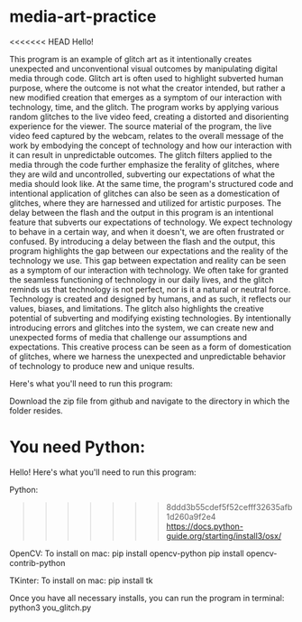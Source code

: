 # media-art-practice
<<<<<<< HEAD
Hello! 

This program is an example of glitch art as it intentionally creates unexpected
and unconventional visual outcomes by manipulating digital media through code.
Glitch art is often used to highlight subverted human purpose, where the outcome
is not what the creator intended, but rather a new modified creation that
emerges as a symptom of our interaction with technology, time, and the glitch.
The program works by applying various random glitches to the live video feed,
creating a distorted and disorienting experience for the viewer. The source
material of the program, the live video feed captured by the webcam, relates to
the overall message of the work by embodying the concept of technology and how
our interaction with it can result in unpredictable outcomes.
The glitch filters applied to the media through the code further emphasize the
ferality of glitches, where they are wild and uncontrolled, subverting our
expectations of what the media should look like. At the same time, the program's
structured code and intentional application of glitches can also be seen as a
domestication of glitches, where they are harnessed and utilized for artistic
purposes.
The delay between the flash and the output in this program is an intentional
feature that subverts our expectations of technology. We expect technology to
behave in a certain way, and when it doesn't, we are often frustrated or
confused. By introducing a delay between the flash and the output, this program
highlights the gap between our expectations and the reality of the technology
we use. This gap between expectation and reality can be seen as a symptom of our
interaction with technology. We often take for granted the seamless functioning
of technology in our daily lives, and the glitch reminds us that technology is
not perfect, nor is it a natural or neutral force. Technology is created and
designed by humans, and as such, it reflects our values, biases, and
limitations. The glitch also highlights the creative potential of subverting and
modifying existing technologies. By intentionally introducing errors and
glitches into the system, we can create new and unexpected forms of media that
challenge our assumptions and expectations. This creative process can be seen
as a form of domestication of glitches, where we harness the unexpected and
unpredictable behavior of technology to produce new and unique results.


Here's what you'll need to run this program:

Download the zip file from github and navigate to the directory in which the
folder resides.

You need Python:
=======
Hello! Here's what you'll need to run this program:

Python:
>>>>>>> 8ddd3b55cdef5f52cefff32635afb1d260a9f2e4
https://docs.python-guide.org/starting/install3/osx/

OpenCV:
To install on mac:
pip install opencv-python
pip install opencv-contrib-python

TKinter:
To install on mac:
pip install tk

Once you have all necessary installs, you can run the program in terminal:
python3 you_glitch.py

